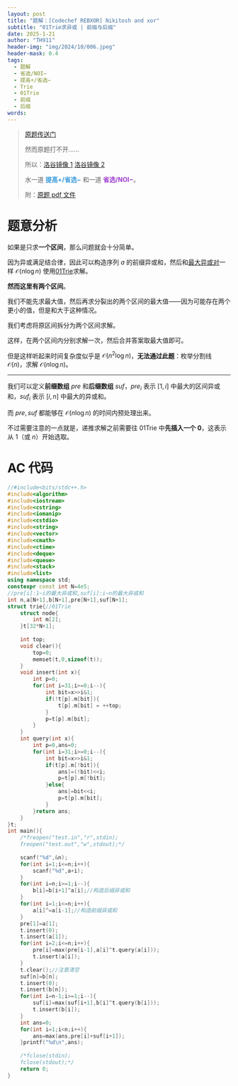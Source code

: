 ```yaml
---
layout: post
title: "题解：[Codechef REBXOR] Nikitosh and xor"
subtitle: "01Trie求异或 | 前缀与后缀"
date: 2025-1-21
author: "TH911"
header-img: "img/2024/10/006.jpeg"
header-mask: 0.4
tags:
  - 题解
  - 省选/NOI−
  - 提高+/省选−
  - Trie
  - 01Trie
  - 前缀
  - 后缀
words:
---
```


> [原题传送门](https://www.codechef.com/problems/REBXOR)
>
> 然而原题打不开……
>
> 所以：[洛谷镜像 $1$](https://www.luogu.com.cn/problem/U109923) [洛谷镜像 $2$](https://www.luogu.com.cn/problem/U330908)
>
> 水一道 <span style="color:rgb(52, 152, 219);"><b>提高+/省选−</b></span> 和一道 <span style="color:rgb(157, 61, 207);"><b>省选/NOI−</b></span>。
>
> 附：[原题 pdf 文件](/file/2025/01/REBXOR.pdf)

# 题意分析

如果是只求**一个区间**，那么问题就会十分简单。

因为异或满足结合律，因此可以构造序列 $a$ 的前缀异或和，然后和[最大异或对](/2025/01/19/2/#例题最大异或对)一样 $\mathcal O\left(n\log n\right)$ 使用[01Trie](/2025/01/19/2/#01trie-数据结构)求解。

**然而这里有两个区间**。

我们不能先求最大值，然后再求分裂出的两个区间的最大值——因为可能存在两个更小的值，但是和大于这种情况。

我们考虑将原区间拆分为两个区间求解。

这样，在两个区间内分别求解一次，然后合并答案取最大值即可。

但是这样听起来时间复杂度似乎是 $\mathcal O\left(n^2\log n\right)$，**无法通过此题**：枚举分割线 $\mathcal O(n)$，求解 $\mathcal O\left(n\log n\right)$。

***

我们可以定义**前缀数组** $pre$ 和**后缀数组** $suf$，$pre_i$ 表示 $[1,i]$ 中最大的区间异或和，$suf_i$ 表示 $[i,n]$ 中最大的异或和。

而 $pre,suf$ 都能够在 $\mathcal O\left(n\log n\right)$ 的时间内预处理出来。

不过需要注意的一点就是，递推求解之前需要往 01Trie 中**先插入一个 $0$**，这表示从 $1$（或 $n$）开始选取。

# AC 代码

```cpp
//#include<bits/stdc++.h>
#include<algorithm>
#include<iostream>
#include<cstring>
#include<iomanip>
#include<cstdio>
#include<string>
#include<vector>
#include<cmath>
#include<ctime>
#include<deque>
#include<queue>
#include<stack>
#include<list>
using namespace std;
constexpr const int N=4e5;
//pre[i]:1~i的最大异或和,suf[i]:i~n的最大异或和 
int n,a[N+1],b[N+1],pre[N+1],suf[N+1];
struct trie{//01Trie
	struct node{
		int m[2];
	}t[32*N+1];
	
	int top;
	void clear(){
		top=0;
		memset(t,0,sizeof(t));
	}
	void insert(int x){
		int p=0;
		for(int i=31;i>=0;i--){
			int bit=x>>i&1;
			if(!t[p].m[bit]){
				t[p].m[bit] = ++top;
			}
			p=t[p].m[bit];
		}
	}
	int query(int x){
		int p=0,ans=0;
		for(int i=31;i>=0;i--){
			int bit=x>>i&1;
			if(t[p].m[!bit]){
				ans|=(!bit)<<i;
				p=t[p].m[!bit];
			}else{
				ans|=bit<<i;
				p=t[p].m[bit];
			}
		}return ans;
	}
}t;
int main(){
	/*freopen("test.in","r",stdin);
	freopen("test.out","w",stdout);*/
	
	scanf("%d",&n);
	for(int i=1;i<=n;i++){
		scanf("%d",a+i);
	}
	for(int i=n;i>=1;i--){
		b[i]=b[i+1]^a[i];//构造后缀异或和
	}
	for(int i=1;i<=n;i++){
		a[i]^=a[i-1];//构造前缀异或和
	}
	pre[1]=a[1];
	t.insert(0);
	t.insert(a[1]);
	for(int i=2;i<=n;i++){
		pre[i]=max(pre[i-1],a[i]^t.query(a[i]));
		t.insert(a[i]);
	}
	t.clear();//注意清空
	suf[n]=b[n];
	t.insert(0);
	t.insert(b[n]);
	for(int i=n-1;i>=1;i--){
		suf[i]=max(suf[i+1],b[i]^t.query(b[i]));
		t.insert(b[i]);
	}
	int ans=0;
	for(int i=1;i<n;i++){
		ans=max(ans,pre[i]+suf[i+1]);
	}printf("%d\n",ans);
	
	/*fclose(stdin);
	fclose(stdout);*/
	return 0;
}
```

